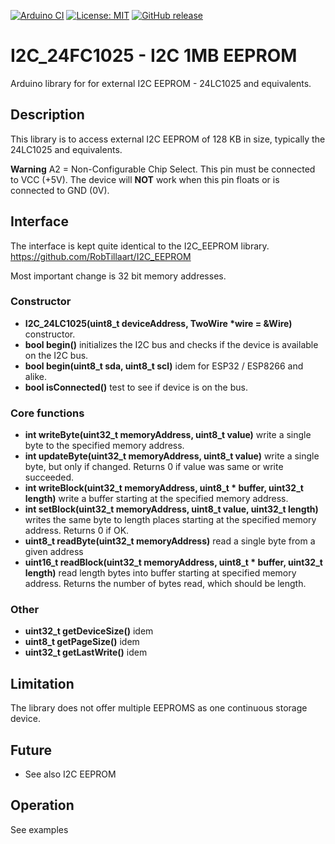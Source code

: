 
[![Arduino CI](https://github.com/RobTillaart/I2C_24LC1025/workflows/Arduino%20CI/badge.svg)](https://github.com/marketplace/actions/arduino_ci)
[![License: MIT](https://img.shields.io/badge/license-MIT-green.svg)](https://github.com/RobTillaart/I2C_24LC1025/blob/master/LICENSE)
[![GitHub release](https://img.shields.io/github/release/RobTillaart/I2C_24LC1025.svg?maxAge=3600)](https://github.com/RobTillaart/I2C_24LC1025/releases)


# I2C_24FC1025 - I2C 1MB EEPROM

Arduino library for for external I2C EEPROM - 24LC1025 and equivalents.


## Description

This library is to access external I2C EEPROM of 128 KB in size, 
typically the 24LC1025 and equivalents.

**Warning**
A2 = Non-Configurable Chip Select.
This pin must be connected to VCC (+5V). 
The device will **NOT** work when this pin floats or is connected to GND (0V).


## Interface

The interface is kept quite identical to the I2C_EEPROM library.
https://github.com/RobTillaart/I2C_EEPROM

Most important change is 32 bit memory addresses.


### Constructor

- **I2C_24LC1025(uint8_t deviceAddress, TwoWire \*wire = &Wire)** constructor.
- **bool begin()** initializes the I2C bus and checks if the device is available on the I2C bus.
- **bool begin(uint8_t sda, uint8_t scl)** idem for ESP32 / ESP8266 and alike.
- **bool isConnected()** test to see if device is on the bus.


### Core functions

- **int writeByte(uint32_t memoryAddress, uint8_t value)** write a single byte to the specified memory address.
- **int updateByte(uint32_t memoryAddress, uint8_t value)** write a single byte, but only if changed. Returns 0 if value was same or write succeeded.
- **int writeBlock(uint32_t memoryAddress, uint8_t \* buffer, uint32_t length)** write a buffer starting at the specified memory address. 
- **int setBlock(uint32_t memoryAddress, uint8_t value, uint32_t length)** writes the same byte to length places starting at the specified memory address. Returns 0 if OK.
- **uint8_t readByte(uint32_t memoryAddress)** read a single byte from a given address
- **uint16_t readBlock(uint32_t memoryAddress, uint8_t \* buffer, uint32_t length)** read length bytes into buffer starting at specified memory address. Returns the number of bytes read, which should be length.


### Other 

- **uint32_t getDeviceSize()** idem
- **uint8_t  getPageSize()** idem
- **uint32_t getLastWrite()** idem

## Limitation

The library does not offer multiple EEPROMS as one continuous storage device.


## Future

- See also I2C EEPROM


## Operation

See examples


